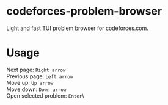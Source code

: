 # codeforces-problem-browser
Light and fast TUI problem browser for codeforces.com.
# Usage
Next page: `Right arrow`\
Previous page: `Left arrow`\
Move up: `Up arrow`\
Move down: `Down arrow`\
Open selected problem: `Enter`\
